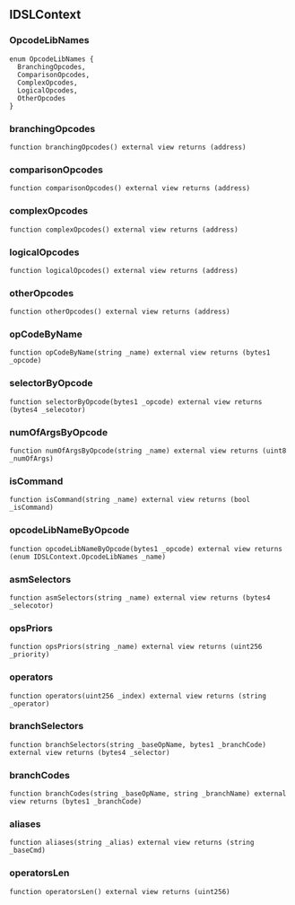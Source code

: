 ## IDSLContext

### OpcodeLibNames

```solidity
enum OpcodeLibNames {
  BranchingOpcodes,
  ComparisonOpcodes,
  ComplexOpcodes,
  LogicalOpcodes,
  OtherOpcodes
}
```

### branchingOpcodes

```solidity
function branchingOpcodes() external view returns (address)
```

### comparisonOpcodes

```solidity
function comparisonOpcodes() external view returns (address)
```

### complexOpcodes

```solidity
function complexOpcodes() external view returns (address)
```

### logicalOpcodes

```solidity
function logicalOpcodes() external view returns (address)
```

### otherOpcodes

```solidity
function otherOpcodes() external view returns (address)
```

### opCodeByName

```solidity
function opCodeByName(string _name) external view returns (bytes1 _opcode)
```

### selectorByOpcode

```solidity
function selectorByOpcode(bytes1 _opcode) external view returns (bytes4 _selecotor)
```

### numOfArgsByOpcode

```solidity
function numOfArgsByOpcode(string _name) external view returns (uint8 _numOfArgs)
```

### isCommand

```solidity
function isCommand(string _name) external view returns (bool _isCommand)
```

### opcodeLibNameByOpcode

```solidity
function opcodeLibNameByOpcode(bytes1 _opcode) external view returns (enum IDSLContext.OpcodeLibNames _name)
```

### asmSelectors

```solidity
function asmSelectors(string _name) external view returns (bytes4 _selecotor)
```

### opsPriors

```solidity
function opsPriors(string _name) external view returns (uint256 _priority)
```

### operators

```solidity
function operators(uint256 _index) external view returns (string _operator)
```

### branchSelectors

```solidity
function branchSelectors(string _baseOpName, bytes1 _branchCode) external view returns (bytes4 _selector)
```

### branchCodes

```solidity
function branchCodes(string _baseOpName, string _branchName) external view returns (bytes1 _branchCode)
```

### aliases

```solidity
function aliases(string _alias) external view returns (string _baseCmd)
```

### operatorsLen

```solidity
function operatorsLen() external view returns (uint256)
```


